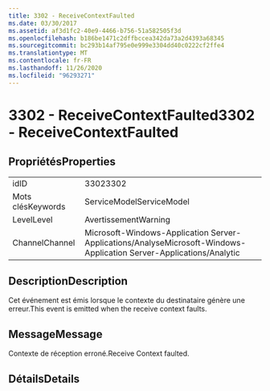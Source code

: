 ```yaml
---
title: 3302 - ReceiveContextFaulted
ms.date: 03/30/2017
ms.assetid: af3d1fc2-40e9-4466-b756-51a582505f3d
ms.openlocfilehash: b186be1471c2dffbccea342da73a2d4393a68345
ms.sourcegitcommit: bc293b14af795e0e999e3304dd40c0222cf2ffe4
ms.translationtype: MT
ms.contentlocale: fr-FR
ms.lasthandoff: 11/26/2020
ms.locfileid: "96293271"
---
```

# <a name="3302---receivecontextfaulted"></a><span data-ttu-id="517e0-102">3302 - ReceiveContextFaulted</span><span class="sxs-lookup"><span data-stu-id="517e0-102">3302 - ReceiveContextFaulted</span></span>

## <a name="properties"></a><span data-ttu-id="517e0-103">Propriétés</span><span class="sxs-lookup"><span data-stu-id="517e0-103">Properties</span></span>  
  
|||  
|-|-|  
|<span data-ttu-id="517e0-104">id</span><span class="sxs-lookup"><span data-stu-id="517e0-104">ID</span></span>|<span data-ttu-id="517e0-105">3302</span><span class="sxs-lookup"><span data-stu-id="517e0-105">3302</span></span>|  
|<span data-ttu-id="517e0-106">Mots clés</span><span class="sxs-lookup"><span data-stu-id="517e0-106">Keywords</span></span>|<span data-ttu-id="517e0-107">ServiceModel</span><span class="sxs-lookup"><span data-stu-id="517e0-107">ServiceModel</span></span>|  
|<span data-ttu-id="517e0-108">Level</span><span class="sxs-lookup"><span data-stu-id="517e0-108">Level</span></span>|<span data-ttu-id="517e0-109">Avertissement</span><span class="sxs-lookup"><span data-stu-id="517e0-109">Warning</span></span>|  
|<span data-ttu-id="517e0-110">Channel</span><span class="sxs-lookup"><span data-stu-id="517e0-110">Channel</span></span>|<span data-ttu-id="517e0-111">Microsoft-Windows-Application Server-Applications/Analyse</span><span class="sxs-lookup"><span data-stu-id="517e0-111">Microsoft-Windows-Application Server-Applications/Analytic</span></span>|  
  
## <a name="description"></a><span data-ttu-id="517e0-112">Description</span><span class="sxs-lookup"><span data-stu-id="517e0-112">Description</span></span>  

 <span data-ttu-id="517e0-113">Cet événement est émis lorsque le contexte du destinataire génère une erreur.</span><span class="sxs-lookup"><span data-stu-id="517e0-113">This event is emitted when the receive context faults.</span></span>  
  
## <a name="message"></a><span data-ttu-id="517e0-114">Message</span><span class="sxs-lookup"><span data-stu-id="517e0-114">Message</span></span>  

 <span data-ttu-id="517e0-115">Contexte de réception erroné.</span><span class="sxs-lookup"><span data-stu-id="517e0-115">Receive Context faulted.</span></span>  
  
## <a name="details"></a><span data-ttu-id="517e0-116">Détails</span><span class="sxs-lookup"><span data-stu-id="517e0-116">Details</span></span>
